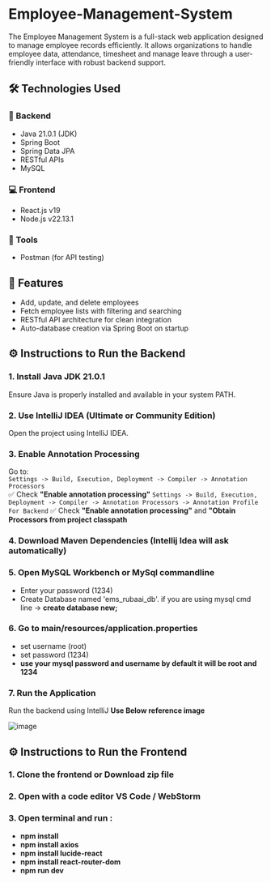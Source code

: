 # Employee-Management-System
The Employee Management System is a full-stack web application designed to manage employee records efficiently. It allows organizations to handle employee data, attendance, timesheet and manage leave through a user-friendly interface with robust backend support.

## 🛠️ Technologies Used

### 🔧 Backend
- Java 21.0.1 (JDK)
- Spring Boot
- Spring Data JPA
- RESTful APIs
- MySQL

### 💻 Frontend
- React.js v19
- Node.js v22.13.1

### 🧪 Tools
- Postman (for API testing)

## 🚀 Features

- Add, update, and delete employees  
- Fetch employee lists with filtering and searching   
- RESTful API architecture for clean integration  
- Auto-database creation via Spring Boot on startup
  
## ⚙️ Instructions to Run the Backend

### 1. Install Java JDK 21.0.1
Ensure Java is properly installed and available in your system PATH.

### 2. Use IntelliJ IDEA (Ultimate or Community Edition)
Open the project using IntelliJ IDEA.

### 3. Enable Annotation Processing  
Go to:  
`Settings -> Build, Execution, Deployment -> Compiler -> Annotation Processors`  
✅ Check **"Enable annotation processing"**
`Settings -> Build, Execution, Deployment -> Compiler -> Annotation Processors -> Annotation Profile For Backend`
✅ Check **"Enable annotation processing"** and **"Obtain Processors from project classpath** 

### 4. Download Maven Dependencies (Intellij Idea will ask automatically)

### 5. Open MySQL Workbench or MySql commandline 
  - Enter your password (1234)
  - Create Database named 'ems_rubaai_db'. if you are using mysql cmd line ->  **create database new;**

### 6. Go to main/resources/application.properties
  - set username (root)
  - set password (1234)
  - **use your mysql password and username by default it will be root and 1234**

### 7. Run the Application
Run the backend using IntelliJ **Use Below reference image**

![image](https://github.com/user-attachments/assets/c2aef494-2fd3-4833-8da4-533f808defe2)

## ⚙️ Instructions to Run the Frontend

### 1. Clone the frontend or Download zip file
### 2. Open with a code editor VS Code / WebStorm
### 3. Open terminal and run : 
  - **npm install**
  - **npm install axios**
  - **npm install lucide-react**
  - **npm install react-router-dom**
  - **npm run dev**



